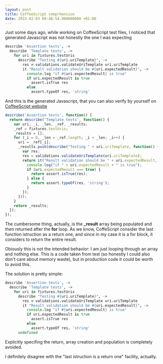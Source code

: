 ```yaml
---
layout: post
title: CoffeeScript comprhension
date: 2015-02-03 09:48:54.000000000 +01:00
---
```

Just some days ago, while working on CoffeeScript test files, I noticed that generated Javascript was not honestly the one I was expecting

```coffeescript
describe 'Assertion tests', ->
  describe 'Template tests', ->
    for uri in fixtures.testUris
      describe "Testing #{uri.uriTemplate}", ->
        res = validations.validateUriTemplate uri.uriTemplate
        it "Result validation should be #{uri.expectedResult}", ->
          console.log "if #{uri.expectedResult} is true"
          if uri.expectedResult is true
            assert.isTrue res
          else
            assert.typeOf res, 'string'
```

And this is the generated Javascript, that you can also verify by yourself on [CoffeeScript website](http://coffeescript.org)

```javascript
describe('Assertion tests', function() {
  return describe('Template tests', function() {
    var uri, _i, _len, _ref, _results;
    _ref = fixtures.testUris;
    _results = [];
    for (_i = 0, _len = _ref.length; _i < _len; _i++) {
      uri = _ref[_i];
      _results.push(describe("Testing " + uri.uriTemplate, function() {
        var res;
        res = validations.validateUriTemplate(uri.uriTemplate);
        return it("Result validation should be " + uri.expectedResult, function() {
          console.log("if " + uri.expectedResult + " is true");
          if (uri.expectedResult === true) {
            return assert.isTrue(res);
          } else {
            return assert.typeOf(res, 'string');
          }
        });
      }));
    }
    return _results;
  });
});
```

The cumbersome thing, actually, is the **_result** array being populated and then returned after the **for** loop.
As we know, CoffeScript consider the last function istruction as a return one, and since in my case it is a for block, it considers to return the entire result.

Obiously this is not the intended behavior: I am just looping through an array and nothing else.
This is a code taken from test (so honestly I could also don't care about memory waste), but in production code it could be worth to avoid this.

The solution is pretty simple:

```coffeescript
describe 'Assertion tests', ->
  describe 'Template tests', ->
    for uri in fixtures.testUris
      describe "Testing #{uri.uriTemplate}", ->
        res = validations.validateUriTemplate uri.uriTemplate
        it "Result validation should be #{uri.expectedResult}", ->
          console.log "if #{uri.expectedResult} is true"
          if uri.expectedResult is true
            assert.isTrue res
          else
            assert.typeOf res, 'string'
      undefined
```

Explicitly specifing the return, array creation and population is completely avoided.

I definitely disagree with the "last istruction is a return one" facility, actually.
